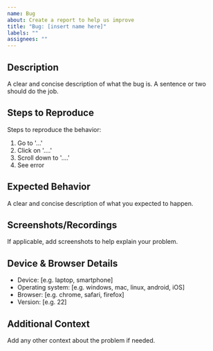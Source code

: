 ```yaml
---
name: Bug
about: Create a report to help us improve
title: "Bug: [insert name here]"
labels: ""
assignees: ""
---
```


## Description

A clear and concise description of what the bug is. A sentence or two should do the job.

## Steps to Reproduce

Steps to reproduce the behavior:

1. Go to '...'
2. Click on '....'
3. Scroll down to '....'
4. See error

## Expected Behavior

A clear and concise description of what you expected to happen.

## Screenshots/Recordings

If applicable, add screenshots to help explain your problem.

## Device & Browser Details

- Device: [e.g. laptop, smartphone]
- Operating system: [e.g. windows, mac, linux, android, iOS]
- Browser: [e.g. chrome, safari, firefox]
- Version: [e.g. 22]

## Additional Context

Add any other context about the problem if needed.
